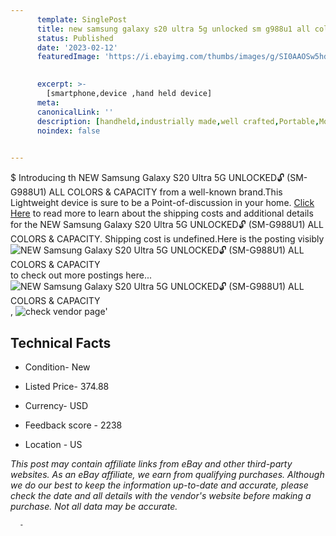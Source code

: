 ```yaml
---
      template: SinglePost
      title: new samsung galaxy s20 ultra 5g unlocked sm g988u1 all colors capacity
      status: Published
      date: '2023-02-12'
      featuredImage: 'https://i.ebayimg.com/thumbs/images/g/SI0AAOSw5hdjqHaT/s-l225.jpg'
       

      excerpt: >-
        [smartphone,device ,hand held device]
      meta:
      canonicalLink: ''
      description: [handheld,industrially made,well crafted,Portable,Mobile,Compact,Convenient,Lightweight,Maneuverable,Man-portable,Miniature,Carriable,Hand-held,Light,Holdable,Transportable,Mobile device,Pocket-sized,On-the-go,Wireless,Cordless,Compact size,Convenient size, smartphone,device ,hand held device]
      noindex: false
      

---
```

$
      Introducing th NEW Samsung Galaxy S20 Ultra 5G UNLOCKED🔓 (SM-G988U1) ALL COLORS & CAPACITY from a well-known brand.This Lightweight device  is sure to be a Point-of-discussion in your home. [Click Here](https://www.ebay.com/itm/125049192027?hash=item1d1d833e5b%3Ag%3ASI0AAOSw5hdjqHaT&mkevt=1&mkcid=1&mkrid=711-53200-19255-0&campid=%253CePNCampaignId%253E&customid=%253CreferenceId%253E&toolid=10049) to read more to learn about the shipping costs and additional details for the NEW Samsung Galaxy S20 Ultra 5G UNLOCKED🔓 (SM-G988U1) ALL COLORS & CAPACITY. Shipping cost is undefined.Here is the posting visibly ![NEW Samsung Galaxy S20 Ultra 5G UNLOCKED🔓 (SM-G988U1) ALL COLORS & CAPACITY](https://i.ebayimg.com/thumbs/images/g/SI0AAOSw5hdjqHaT/s-l225.jpg) to check out more postings here... ![NEW Samsung Galaxy S20 Ultra 5G UNLOCKED🔓 (SM-G988U1) ALL COLORS & CAPACITY](https://i.ebayimg.com/images/g/SI0AAOSw5hdjqHaT/s-l1600.jpg), ![check vendor page](https://origin-galleryplus.ebayimg.com/ws/web/125049192027_2_0_1/225x225.jpg,https://origin-galleryplus.ebayimg.com/ws/web/125049192027_3_0_1/225x225.jpg,https://origin-galleryplus.ebayimg.com/ws/web/125049192027_4_0_1/225x225.jpg)'

      

 ## Technical Facts 



     
      

 - Condition- New 


      

 - Listed Price- 374.88 


      

 - Currency- USD 


      

 - Feedback score - 2238 


      

 - Location - US 


      
      

 *_This post may contain affiliate links from eBay and other third-party websites. As an eBay affiliate, we earn from qualifying purchases. Although we do our best to keep the information up-to-date and accurate, please check the date and all details with the vendor's website before making a purchase. Not all data may be accurate._*




      -
